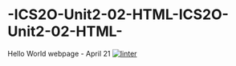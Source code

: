# -ICS2O-Unit2-02-HTML-ICS2O-Unit2-02-HTML-
Hello World webpage - April 21
 [![linter](https://github.com/Rewa718/ISC20-Unit2-02-HTML-ISC20-Unit2-02-HTML/workflows/linter/badge.svg)](https://github.com/marketplace/actions/super-linter)  
